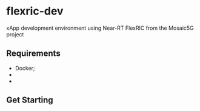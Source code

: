 # flexric-dev
xApp development environment using Near-RT FlexRIC from the Mosaic5G project


## Requirements

- Docker;
-
-

## Get Starting